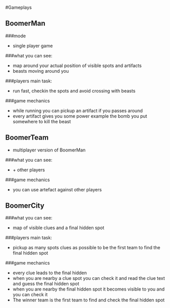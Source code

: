 #Gameplays

## BoomerMan

###mode
- single player game

###what you can see:
- map around your actual position of visible spots and artifacts
- beasts moving around you

###players main task:
- run fast, checkin the spots and avoid crossing with beasts

###game mechanics
- while running you can pickup an artifact if you passes around
- every artifact gives you some power example the bomb you put somewhere to kill the beast


## BoomerTeam

- multiplayer version of BoomerMan

###what you can see:
- \+ other players

###game mechanics
- you can use artefact against other players

## BoomerCity

###what you can see:
- map of visible clues and a final hidden spot

###players main task:
- pickup as many spots clues as possible to be the first team to find the final hidden spot

###game mechanics
- every clue leads to the final hidden
- when you are nearby a clue spot you can check it and read the clue text and guess the final hidden spot
- when you are nearby the final hidden spot it becomes visible to you and you can check it
- The winner team is the first team to find and check the final hidden spot
